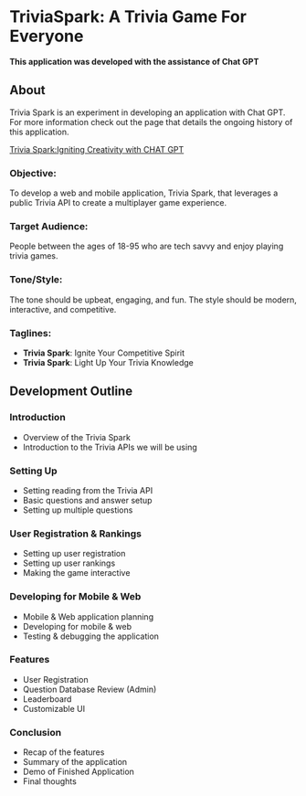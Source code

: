 # TriviaSpark:  A Trivia Game For Everyone
**This application was developed with the assistance of Chat GPT**


## About
Trivia Spark is an experiment in developing an application with Chat GPT.  
For more information check out the page that details the ongoing history of this application. 

[Trivia Spark:Igniting Creativity with CHAT GPT](https://markhazleton.controlorigins.com/trivia-spark-development.html)

### Objective:
To develop a web and mobile application, Trivia Spark, that leverages a public Trivia API to create a multiplayer game experience.

### Target Audience:
People between the ages of 18-95 who are tech savvy and enjoy playing trivia games.

### Tone/Style:
The tone should be upbeat, engaging, and fun. The style should be modern, interactive, and competitive. 

### Taglines:
- **Trivia Spark**: Ignite Your Competitive Spirit
- **Trivia Spark**: Light Up Your Trivia Knowledge

## Development Outline 

### Introduction 
- Overview of the Trivia Spark
- Introduction to the Trivia APIs we will be using

### Setting Up 
- Setting reading from the Trivia API 
- Basic questions and answer setup 
- Setting up multiple questions 

### User Registration & Rankings 
- Setting up user registration 
- Setting up user rankings 
- Making the game interactive 

### Developing for Mobile & Web 
- Mobile & Web application planning 
- Developing for mobile & web 
- Testing & debugging the application 

### Features 
- User Registration 
- Question Database Review (Admin)
- Leaderboard
- Customizable UI 

### Conclusion 
- Recap of the features 
- Summary of the application 
- Demo of Finished Application
- Final thoughts

